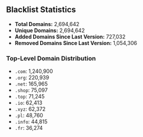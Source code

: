 ## Blacklist Statistics

- **Total Domains:** 2,694,642
- **Unique Domains:** 2,694,642
- **Added Domains Since Last Version:** 727,032
- **Removed Domains Since Last Version:** 1,054,306

### Top-Level Domain Distribution

-  `.com`: 1,240,900
-  `.org`: 220,939
-  `.net`: 165,965
-  `.shop`: 75,097
-  `.top`: 71,245
-  `.io`: 62,413
-  `.xyz`: 62,372
-  `.pl`: 48,760
-  `.info`: 44,815
-  `.fr`: 36,274
